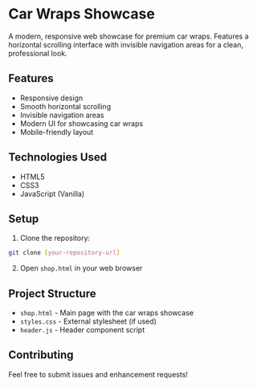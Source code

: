 # Car Wraps Showcase

A modern, responsive web showcase for premium car wraps. Features a horizontal scrolling interface with invisible navigation areas for a clean, professional look.

## Features

- Responsive design
- Smooth horizontal scrolling
- Invisible navigation areas
- Modern UI for showcasing car wraps
- Mobile-friendly layout

## Technologies Used

- HTML5
- CSS3
- JavaScript (Vanilla)

## Setup

1. Clone the repository:
```bash
git clone [your-repository-url]
```

2. Open `shop.html` in your web browser

## Project Structure

- `shop.html` - Main page with the car wraps showcase
- `styles.css` - External stylesheet (if used)
- `header.js` - Header component script

## Contributing

Feel free to submit issues and enhancement requests! 
